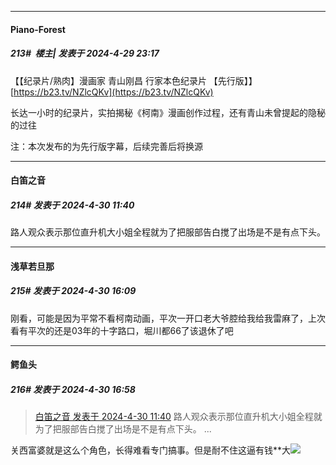 ﻿
*****

####  Piano-Forest  
##### 213#         楼主| 发表于 2024-4-29 23:17

【【纪录片/熟肉】漫画家 青山刚昌 行家本色纪录片 【先行版】】 
[https://b23.tv/NZlcQKv](https://b23.tv/NZlcQKv)

长达一小时的纪录片，实拍揭秘《柯南》漫画创作过程，还有青山未曾提起的隐秘的过往

注：本次发布的为先行版字幕，后续完善后将换源


*****

####  白笛之音  
##### 214#       发表于 2024-4-30 11:40

路人观众表示那位直升机大小姐全程就为了把服部告白搅了出场是不是有点下头。


*****

####  浅草若旦那  
##### 215#       发表于 2024-4-30 16:09

刚看，可能是因为平常不看柯南动画，平次一开口老大爷腔给我给我雷麻了，上次看有平次的还是03年的十字路口，堀川都66了该退休了吧


*****

####  鳄鱼头  
##### 216#       发表于 2024-4-30 16:58

<blockquote><a href="httphttps://bbs.saraba1st.com/2b/forum.php?mod=redirect&amp;goto=findpost&amp;pid=64770001&amp;ptid=2154990" target="_blank">白笛之音 发表于 2024-4-30 11:40</a>
路人观众表示那位直升机大小姐全程就为了把服部告白搅了出场是不是有点下头。 ...</blockquote>
关西富婆就是这么个角色，长得难看专门搞事。但是耐不住这逼有钱**大<img src="https://static.saraba1st.com/image/smiley/face2017/163.png" referrerpolicy="no-referrer">

